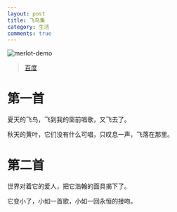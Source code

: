 ```yaml
---
layout: post
title: 飞鸟集
category: 生活
comments: true
---
```

![merlot-demo](/blog/images/merlot-demo.png)
>[百度](https://www.hao123.com/)

# 第一首

夏天的飞鸟，飞到我的窗前唱歌，又飞去了。

秋天的黄叶，它们没有什么可唱，只叹息一声，飞落在那里。

# 第二首

世界对着它的爱人，把它浩翰的面具揭下了。

它变小了，小如一首歌，小如一回永恒的接吻。　　　　
